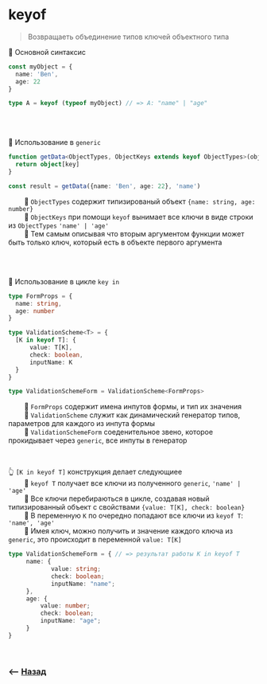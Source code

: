 # keyof
> Возвращаеть объединение типов ключей объектного типа

🔹 Основной синтаксис
```typescript
const myObject = {
  name: 'Ben',
  age: 22
}

type A = keyof (typeof myObject) // => A: "name" | "age"
```       

<br>
<br>

🔹 Использование в `generic`
```typescript
function getData<ObjectTypes, ObjectKeys extends keyof ObjectTypes>(object: ObjectTypes, key: ObjectKeys) {
  return object[key]
} 

const result = getData({name: 'Ben', age: 22}, 'name')
```
&emsp;&emsp; 🎯 `ObjectTypes` содержит типизированый объект `{name: string, age: number}`              
&emsp;&emsp; 🎯 `ObjectKeys` при помощи `keyof` вынимает все ключи в виде строки из `ObjectTypes`  `'name' | 'age'`  
&emsp;&emsp; 🎯 Тем самым описывая что вторым аргументом функции может быть только ключ, который есть в объекте первого аргумента

<br>
<br>    

🔹 Использование в цикле `key in`
```typescript
type FormProps = {
  name: string,
  age: number
}

type ValidationScheme<T> = {
  [K in keyof T]: {
      value: T[K],
      check: boolean,
      inputName: K
  }
}

type ValidationSchemeForm = ValidationScheme<FormProps>
```  
&emsp;&emsp; 🎯 `FormProps` содержит имена инпутов формы, и тип их значения    
&emsp;&emsp; 🎯 `ValidationScheme` служит как динамический генератор типов, параметров для каждого из инпута формы  
&emsp;&emsp; 🎯 `ValidationSchemeForm` соеденительное звено, которое прокидывает через `generic`, все инпуты в генератор  

<br>

👆 `[K in keyof T]` конструкция делает следующиее  
&emsp;&emsp; 🎯 `keyof T` получает все ключи из полученного `generic`, `'name' | 'age'`  
&emsp;&emsp; 🎯 Все ключи перебираються в цикле, создавая новый типизированный объект с свойствами `{value: T[K], check: boolean}`   
&emsp;&emsp; 🎯 В переменную `K` по очередно попадают все ключи из `keyof T`: `'name', 'age'`   
&emsp;&emsp; 🎯 Имея ключ, можно получить и значение каждого ключа из `generic`, это происходит в переменной `value: T[K]`

```typescript
type ValidationSchemeForm = { // => результат работы K in keyof T 
     name: {
            value: string;
            check: boolean;
            inputName: "name";
     },
     age: {
         value: number;
         check: boolean;
         inputName: "age";
     }
}
```

<br>

### ⟵ **<a href="../../readme.md">Назад</a>**